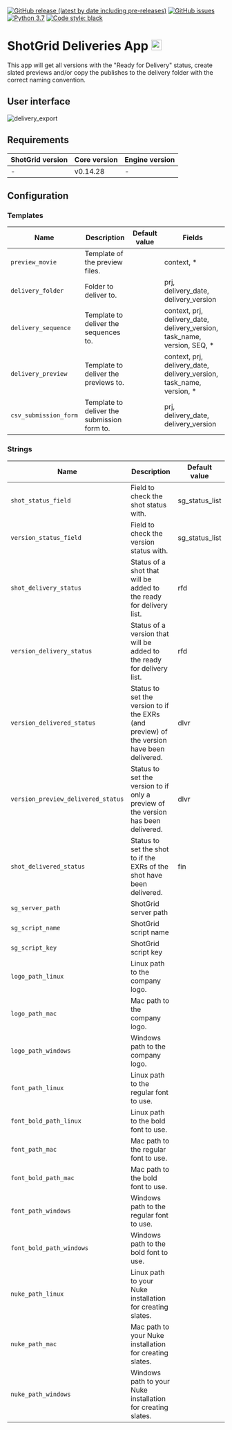 [![GitHub release (latest by date including pre-releases)](https://img.shields.io/github/v/release/planetx-vfx/tk-desktop-deliveries?include_prereleases)](https://github.com/planetx-vfx/tk-desktop-deliveries) 
[![GitHub issues](https://img.shields.io/github/issues/planetx-vfx/tk-desktop-deliveries)](https://github.com/planetx-vfx/tk-desktop-deliveries/issues) 
[![Python 3.7](https://img.shields.io/badge/python-3.7-blue.svg)](https://www.python.org/downloads/release/python-370/)
[![Code style: black](https://img.shields.io/badge/code%20style-black-000000.svg)](https://github.com/psf/black)


# ShotGrid Deliveries App <img src="icon_256.png" alt="Icon" height="24"/>

This app will get all versions with the "Ready for Delivery" status, create slated previews and/or copy the publishes to the delivery folder with the correct naming convention.

## User interface
![delivery_export](https://github.com/nfa-vfxim/tk-desktop-deliveries/assets/63094424/46c7fbab-84c8-401e-8627-eb25b315b313)

## Requirements

| ShotGrid version | Core version | Engine version |
|------------------|--------------|----------------|
| -                | v0.14.28     | -              |

## Configuration

### Templates

| Name                  | Description                                 | Default value | Fields                                                                    |
|-----------------------|---------------------------------------------|---------------|---------------------------------------------------------------------------|
| `preview_movie`       | Template of the preview files.              |               | context, *                                                                |
| `delivery_folder`     | Folder to deliver to.                       |               | prj, delivery_date, delivery_version                                      |
| `delivery_sequence`   | Template to deliver the sequences to.       |               | context, prj, delivery_date, delivery_version, task_name, version, SEQ, * |
| `delivery_preview`    | Template to deliver the previews to.        |               | context, prj, delivery_date, delivery_version, task_name, version, *      |
| `csv_submission_form` | Template to deliver the submission form to. |               | prj, delivery_date, delivery_version                                      |


### Strings

| Name                               | Description                                                                                | Default value  |
|------------------------------------|--------------------------------------------------------------------------------------------|----------------|
| `shot_status_field`                | Field to check the shot status with.                                                       | sg_status_list |
| `version_status_field`             | Field to check the version status with.                                                    | sg_status_list |
| `shot_delivery_status`             | Status of a shot that will be added to the ready for delivery list.                        | rfd            |
| `version_delivery_status`          | Status of a version that will be added to the ready for delivery list.                     | rfd            |
| `version_delivered_status`         | Status to set the version to if the EXRs (and preview) of the version have been delivered. | dlvr           |
| `version_preview_delivered_status` | Status to set the version to if only a preview of the version has been delivered.          | dlvr           |
| `shot_delivered_status`            | Status to set the shot to if the EXRs of the shot have been delivered.                     | fin            |
| `sg_server_path`                   | ShotGrid server path                                                                       |                |
| `sg_script_name`                   | ShotGrid script name                                                                       |                |
| `sg_script_key`                    | ShotGrid script key                                                                        |                |
| `logo_path_linux`                  | Linux path to the company logo.                                                            |                |
| `logo_path_mac`                    | Mac path to the company logo.                                                              |                |
| `logo_path_windows`                | Windows path to the company logo.                                                          |                |
| `font_path_linux`                  | Linux path to the regular font to use.                                                     |                |
| `font_bold_path_linux`             | Linux path to the bold font to use.                                                        |                |
| `font_path_mac`                    | Mac path to the regular font to use.                                                       |                |
| `font_bold_path_mac`               | Mac path to the bold font to use.                                                          |                |
| `font_path_windows`                | Windows path to the regular font to use.                                                   |                |
| `font_bold_path_windows`           | Windows path to the bold font to use.                                                      |                |
| `nuke_path_linux`                  | Linux path to your Nuke installation for creating slates.                                  |                |
| `nuke_path_mac`                    | Mac path to your Nuke installation for creating slates.                                    |                |
| `nuke_path_windows`                | Windows path to your Nuke installation for creating slates.                                |                |


